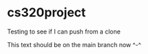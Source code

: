 # cs320project

Testing to see if I can push from a clone

This text should be on the main branch now ^-^
